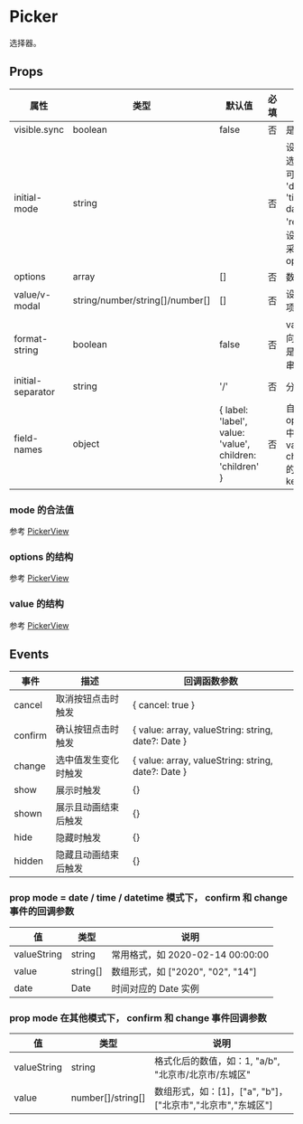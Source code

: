 # Picker

选择器。

## Props

| 属性              | 类型                            | 默认值                                                   | 必填 | 说明                                                                                    |
| ----------------- | ------------------------------- | -------------------------------------------------------- | ---- | --------------------------------------------------------------------------------------- |
| visible.sync      | boolean                         | false                                                    | 否   | 是否显示                                                                                |
| initial-mode      | string                          |                                                          | 否   | 设置特殊选择器，可选值： 'date', 'time', ' datetime, 'region'，设置后会采用内置 options |
| options           | array                           | []                                                       | 否   | 数据集                                                                                  |
| value/v-modal     | string/number/string[]/number[] | []                                                       | 否   | 设置选中项                                                                              |
| format-string     | boolean                         | false                                                    | 否   | value 双向绑定值是为字符串                                                              |
| initial-separator | string                          | '/'                                                      | 否   | 分隔符                                                                                  |
| field-names       | object                          | { label: 'label', value: 'value', children: 'children' } | 否   | 自定义 options 中 label value children 的字段 key                                       |

### mode 的合法值

参考 [PickerView](./README.PickerView.md#mode)

### options 的结构

参考 [PickerView](./README.PickerView.md#options)

### value 的结构

参考 [PickerView](./README.PickerView.md#value)

## Events

| 事件    | 描述                 | 回调函数参数                                       |
| ------- | -------------------- | -------------------------------------------------- |
| cancel  | 取消按钮点击时触发   | { cancel: true }                                   |
| confirm | 确认按钮点击时触发   | { value: array, valueString: string, date?: Date } |
| change  | 选中值发生变化时触发 | { value: array, valueString: string, date?: Date } |
| show    | 展示时触发           | {}                                                 |
| shown   | 展示且动画结束后触发 | {}                                                 |
| hide    | 隐藏时触发           | {}                                                 |
| hidden  | 隐藏且动画结束后触发 | {}                                                 |

### prop mode = date / time / datetime 模式下， confirm 和 change 事件的回调参数

| 值          | 类型     | 说明                              |
| ----------- | -------- | --------------------------------- |
| valueString | string   | 常用格式，如 2020-02-14 00:00:00  |
| value       | string[] | 数组形式，如 ["2020", "02", "14"] |
| date        | Date     | 时间对应的 Date 实例              |

### prop mode 在其他模式下， confirm 和 change 事件回调参数

| 值          | 类型              | 说明                                                        |
| ----------- | ----------------- | ----------------------------------------------------------- |
| valueString | string            | 格式化后的数值，如：1, "a/b", "北京市/北京市/东城区"        |
| value       | number[]/string[] | 数组形式，如：[1]，["a", "b"]，["北京市","北京市","东城区"] |
